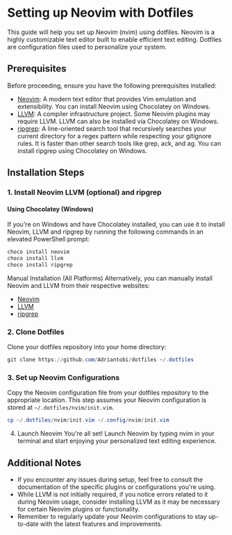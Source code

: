 # Setting up Neovim with Dotfiles

This guide will help you set up Neovim (nvim) using dotfiles. Neovim is a highly customizable text editor built to enable efficient text editing. Dotfiles are configuration files used to personalize your system.

## Prerequisites

Before proceeding, ensure you have the following prerequisites installed:

- [Neovim](https://neovim.io/): A modern text editor that provides Vim emulation and extensibility. You can install Neovim using Chocolatey on Windows.
- [LLVM](https://llvm.org/): A compiler infrastructure project. Some Neovim plugins may require LLVM. LLVM can also be installed via Chocolatey on Windows.
- [ripgrep](https://github.com/BurntSushi/ripgrep): A line-oriented search tool that recursively searches your current directory for a regex pattern while respecting your gitignore rules. It is faster than other search tools like grep, ack, and ag. You can install ripgrep using Chocolatey on Windows.

## Installation Steps

### 1. Install Neovim LLVM (optional) and ripgrep

#### Using Chocolatey (Windows)

If you're on Windows and have Chocolatey installed, you can use it to install Neovim, LLVM and ripgrep by running the following commands in an elevated PowerShell prompt:

```powershell
choco install neovim
choco install llvm
choco install ripgrep
```
Manual Installation (All Platforms)
Alternatively, you can manually install Neovim and LLVM from their respective websites:

- [Neovim](https://neovim.io/)
- [LLVM](https://llvm.org/)
- [ripgrep](https://github.com/BurntSushi/ripgrep)

### 2. Clone Dotfiles
Clone your dotfiles repository into your home directory:

``` powershell
git clone https://github.com/Adriantobi/dotfiles ~/.dotfiles
```

### 3. Set up Neovim Configurations
Copy the Neovim configuration file from your dotfiles repository to the appropriate location. This step assumes your Neovim configuration is stored at `~/.dotfiles/nvim/init.vim`.

``` powershell
cp ~/.dotfiles/nvim/init.vim ~/.config/nvim/init.vim
```
4. Launch Neovim
You're all set! Launch Neovim by typing nvim in your terminal and start enjoying your personalized text editing experience.

## Additional Notes
- If you encounter any issues during setup, feel free to consult the documentation of the specific plugins or configurations you're using.
- While LLVM is not initially required, if you notice errors related to it during Neovim usage, consider installing LLVM as it may be necessary for certain Neovim plugins or functionality.
- Remember to regularly update your Neovim configurations to stay up-to-date with the latest features and improvements.
